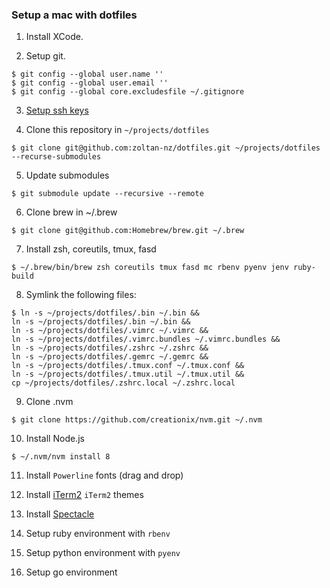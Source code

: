 ### Setup a mac with dotfiles

1. Install XCode.

2. Setup git.

```
$ git config --global user.name ''
$ git config --global user.email ''
$ git config --global core.excludesfile ~/.gitignore
```

3. [Setup ssh keys](https://help.github.com/articles/generating-a-new-ssh-key-and-adding-it-to-the-ssh-agent/)


4. Clone this repository in `~/projects/dotfiles`

```
$ git clone git@github.com:zoltan-nz/dotfiles.git ~/projects/dotfiles --recurse-submodules
```

5. Update submodules

```
$ git submodule update --recursive --remote
```

6. Clone brew in ~/.brew

```
$ git clone git@github.com:Homebrew/brew.git ~/.brew
```

7. Install zsh, coreutils, tmux, fasd

```
$ ~/.brew/bin/brew zsh coreutils tmux fasd mc rbenv pyenv jenv ruby-build
```

8. Symlink the following files:

```
$ ln -s ~/projects/dotfiles/.bin ~/.bin &&
ln -s ~/projects/dotfiles/.bin ~/.bin &&
ln -s ~/projects/dotfiles/.vimrc ~/.vimrc &&
ln -s ~/projects/dotfiles/.vimrc.bundles ~/.vimrc.bundles &&
ln -s ~/projects/dotfiles/.zshrc ~/.zshrc &&
ln -s ~/projects/dotfiles/.gemrc ~/.gemrc &&
ln -s ~/projects/dotfiles/.tmux.conf ~/.tmux.conf &&
ln -s ~/projects/dotfiles/.tmux.util ~/.tmux.util &&
cp ~/projects/dotfiles/.zshrc.local ~/.zshrc.local
```

9. Clone .nvm

```
$ git clone https://github.com/creationix/nvm.git ~/.nvm
```

10. Install Node.js

```
$ ~/.nvm/nvm install 8
```

11. Install `Powerline` fonts (drag and drop)

12. Install [iTerm2](https://www.iterm2.com/) `iTerm2` themes

13. Install [Spectacle](https://www.spectacleapp.com/)

14. Setup ruby environment with `rbenv`

15. Setup python environment with `pyenv`

16. Setup go environment
